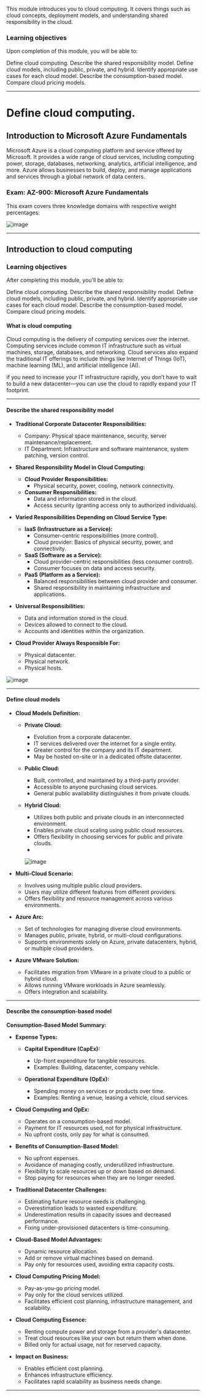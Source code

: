 
This module introduces you to cloud computing. It covers things such as cloud concepts, deployment models, and understanding shared responsibility in the cloud.

### Learning objectives
Upon completion of this module, you will be able to:

Define cloud computing.
Describe the shared responsibility model.
Define cloud models, including public, private, and hybrid.
Identify appropriate use cases for each cloud model.
Describe the consumption-based model.
Compare cloud pricing models.

---

# Define cloud computing.
## Introduction to Microsoft Azure Fundamentals

Microsoft Azure is a cloud computing platform and service offered by Microsoft. It provides a wide range of cloud services, including computing power, storage, databases, networking, analytics, artificial intelligence, and more. Azure allows businesses to build, deploy, and manage applications and services through a global network of data centers.

### Exam: AZ-900: Microsoft Azure Fundamentals
This exam covers three knowledge domains with respective weight percentages:

![image](https://github.com/Akmeena4u/AZ-900-Bootcamp/assets/93425334/ab8aff65-872c-463d-982d-053665500c7d)


---
## Introduction to cloud computing

### Learning objectives
After completing this module, you’ll be able to:

Define cloud computing.
Describe the shared responsibility model.
Define cloud models, including public, private, and hybrid.
Identify appropriate use cases for each cloud model.
Describe the consumption-based model.
Compare cloud pricing models.

#### What is cloud computing
Cloud computing is the delivery of computing services over the internet. Computing services include common IT infrastructure such as virtual machines, storage, databases, and networking. Cloud services also expand the traditional IT offerings to include things like Internet of Things (IoT), machine learning (ML), and artificial intelligence (AI).

 if you need to increase your IT infrastructure rapidly, you don’t have to wait to build a new datacenter—you can use the cloud to rapidly expand your IT footprint.

---
#### Describe the shared responsibility model

- **Traditional Corporate Datacenter Responsibilities:**
  - Company: Physical space maintenance, security, server maintenance/replacement.
  - IT Department: Infrastructure and software maintenance, system patching, version control.

- **Shared Responsibility Model in Cloud Computing:**
  - **Cloud Provider Responsibilities:**
    - Physical security, power, cooling, network connectivity.
  - **Consumer Responsibilities:**
    - Data and information stored in the cloud.
    - Access security (granting access only to authorized individuals).
    
- **Varied Responsibilities Depending on Cloud Service Type:**
  - **IaaS (Infrastructure as a Service):**
    - Consumer-centric responsibilities (more control).
    - Cloud provider: Basics of physical security, power, and connectivity.
  - **SaaS (Software as a Service):**
    - Cloud provider-centric responsibilities (less consumer control).
    - Consumer focuses on data and access security.
  - **PaaS (Platform as a Service):**
    - Balanced responsibilities between cloud provider and consumer.
    - Shared responsibility in maintaining infrastructure and applications.

- **Universal Responsibilities:**
  - Data and information stored in the cloud.
  - Devices allowed to connect to the cloud.
  - Accounts and identities within the organization.

- **Cloud Provider Always Responsible For:**
  - Physical datacenter.
  - Physical network.
  - Physical hosts.

![image](https://github.com/Akmeena4u/AZ-900-Bootcamp/assets/93425334/4a6471ff-7344-4072-b228-f42886b39d51)

---
#### Define cloud models

- **Cloud Models Definition:**
  - **Private Cloud:**
    - Evolution from a corporate datacenter.
    - IT services delivered over the internet for a single entity.
    - Greater control for the company and its IT department.
    - May be hosted on-site or in a dedicated offsite datacenter.

  - **Public Cloud:**
    - Built, controlled, and maintained by a third-party provider.
    - Accessible to anyone purchasing cloud services.
    - General public availability distinguishes it from private clouds.

  - **Hybrid Cloud:**
    - Utilizes both public and private clouds in an interconnected environment.
    - Enables private cloud scaling using public cloud resources.
    - Offers flexibility in choosing services for public and private clouds.
    - 
     ![image](https://github.com/Akmeena4u/AZ-900-Bootcamp/assets/93425334/b9cff5a8-0ea2-4484-b356-c7b98307c658)


- **Multi-Cloud Scenario:**
  - Involves using multiple public cloud providers.
  - Users may utilize different features from different providers.
  - Offers flexibility and resource management across various environments.

- **Azure Arc:**
  - Set of technologies for managing diverse cloud environments.
  - Manages public, private, hybrid, or multi-cloud configurations.
  - Supports environments solely on Azure, private datacenters, hybrid, or multiple cloud providers.

- **Azure VMware Solution:**
  - Facilitates migration from VMware in a private cloud to a public or hybrid cloud.
  - Allows running VMware workloads in Azure seamlessly.
  - Offers integration and scalability.


---

#### Describe the consumption-based model

**Consumption-Based Model Summary:**

- **Expense Types:**
  - **Capital Expenditure (CapEx):**
    - Up-front expenditure for tangible resources.
    - Examples: Building, datacenter, company vehicle.

  - **Operational Expenditure (OpEx):**
    - Spending money on services or products over time.
    - Examples: Renting a venue, leasing a vehicle, cloud services.

- **Cloud Computing and OpEx:**
  - Operates on a consumption-based model.
  - Payment for IT resources used, not for physical infrastructure.
  - No upfront costs, only pay for what is consumed.

- **Benefits of Consumption-Based Model:**
  - No upfront expenses.
  - Avoidance of managing costly, underutilized infrastructure.
  - Flexibility to scale resources up or down based on demand.
  - Stop paying for resources when they are no longer needed.

- **Traditional Datacenter Challenges:**
  - Estimating future resource needs is challenging.
  - Overestimation leads to wasted expenditure.
  - Underestimation results in capacity issues and decreased performance.
  - Fixing under-provisioned datacenters is time-consuming.

- **Cloud-Based Model Advantages:**
  - Dynamic resource allocation.
  - Add or remove virtual machines based on demand.
  - Pay only for resources used, avoiding extra capacity costs.

- **Cloud Computing Pricing Model:**
  - Pay-as-you-go pricing model.
  - Pay only for the cloud services utilized.
  - Facilitates efficient cost planning, infrastructure management, and scalability.

- **Cloud Computing Essence:**
  - Renting compute power and storage from a provider's datacenter.
  - Treat cloud resources like your own but return them when done.
  - Billed only for actual usage, not for reserved capacity.

- **Impact on Business:**
  - Enables efficient cost planning.
  - Enhances infrastructure efficiency.
  - Facilitates rapid scalability as business needs change.

---



